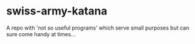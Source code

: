 # swiss-army-katana
A repo with 'not so useful programs' which serve small purposes but can sure come handy at times...
